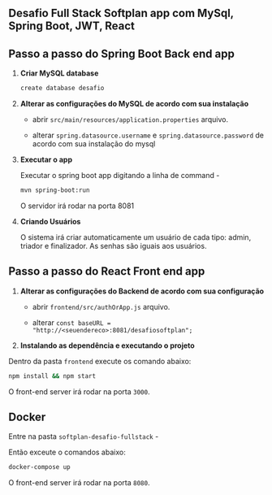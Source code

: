 ## Desafio Full Stack Softplan app com MySql, Spring Boot, JWT, React

## Passo a passo do Spring Boot Back end app

1. **Criar MySQL database**

   ```bash
   create database desafio
   ```

2. **Alterar as configurações do MySQL de acordo com sua instalação**

   - abrir `src/main/resources/application.properties` arquivo.

   - alterar `spring.datasource.username` e `spring.datasource.password` de acordo com sua instalação do mysql

3. **Executar o app**

   Executar o spring boot app digitando a linha de command -

   ```bash
   mvn spring-boot:run
   ```

   O servidor irá rodar na porta 8081

4. **Criando Usuários**

   O sistema irá criar automaticamente um usuário de cada tipo: admin, triador e finalizador. As senhas são iguais aos usuários.

## Passo a passo do React Front end app

1. **Alterar as configurações do Backend de acordo com sua configuração**

   - abrir `frontend/src/authOrApp.js` arquivo.

   - alterar `const baseURL = "http://<seuendereco>:8081/desafiosoftplan";`

2. **Instalando as dependência e executando o projeto**

Dentro da pasta `frontend` execute os comando abaixo:

```bash
npm install && npm start
```

O front-end server irá rodar na porta `3000`.

## Docker

Entre na pasta `softplan-desafio-fullstack` -

Então exceute o comandos abaixo:

```bash
docker-compose up
```

O front-end server irá rodar na porta `8080`.
